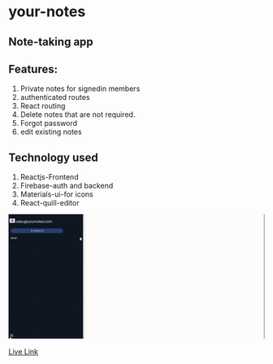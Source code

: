 # your-notes
## Note-taking app

## Features:
1. Private notes for signedin members
2. authenticated routes
3. React routing
4. Delete notes that are not required.
5. Forgot password
6. edit existing notes

## Technology used
1. Reactjs-Frontend
2. Firebase-auth and backend
3. Materials-ui-for icons
4. React-quill-editor


![Demo](assests/online-screen-recorder-2021-04-30--11-28-57.gif)

[Live Link](https://yournote34.netlify.app/)
